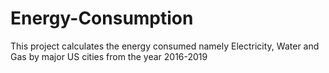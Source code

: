 # Energy-Consumption
This project calculates the energy consumed namely Electricity, Water and Gas by major US cities from the year 2016-2019
